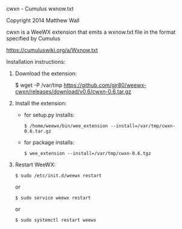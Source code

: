cwxn - Cumulus wxnow.txt

Copyright 2014 Matthew Wall

cwxn is a WeeWX extension that emits a wxnow.txt file in the format specified by Cumulus

  https://cumuluswiki.org/a/Wxnow.txt

Installation instructions:

1.  Download the extension:


    $ wget -P /var/tmp https://github.com/gjr80/weewx-cwxn/releases/download/v0.6/cwxn-0.6.tar.gz

2.  Install the extension:

    -   for setup.py installs:
    
            $ /home/weewx/bin/wee_extension --install=/var/tmp/cwxn-0.6.tar.gz

    -   for package installs:

            $ wee_extension --install=/var/tmp/cwxn-0.6.tgz

3.  Restart WeeWX:

        $ sudo /etc/init.d/weewx restart

    or

        $ sudo service weewx restart

    or

        $ sudo systemctl restart weewx

